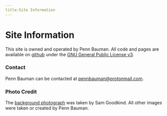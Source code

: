 ```yaml
---
title:Site Information
---
```


# Site Information
This site is owned and operated by Penn Bauman. All code and pages are available on [github](http://github.com/pennbauman/pennbauman.com) under the [GNU General Public License v3](/LICENSE.txt).


### Contact
Penn Bauman can be contacted at [pennbauman@protonmail.com](pennbauman@protonmail.com).


### Photo Credit
The [background photograph](/files/img/background.jpg) was taken by Sam Goodkind. All other images were taken or created by Penn Bauman.
